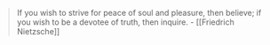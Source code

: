 
> If you wish to strive for peace of soul and pleasure, then believe; if you wish to be a devotee of truth, then inquire. - [[Friedrich Nietzsche]]
